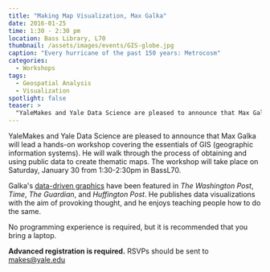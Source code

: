 ```yaml
---
title: "Making Map Visualization, Max Galka"
date: 2016-01-25 
time: 1:30 - 2:30 pm
location: Bass Library, L70
thumbnail: /assets/images/events/GIS-globe.jpg
caption: "Every hurricane of the past 150 years: Metrocosm"
categories: 
  - Workshops
tags:
  - Geospatial Analysis
  - Visualization
spotlight: false 
teaser: >
  "YaleMakes and Yale Data Science are pleased to announce that Max Galka will lead a hands-on workshop covering the essentials of GIS (geographic information systems). He will walk through the process..."
---
```


YaleMakes and Yale Data Science are pleased to announce that Max Galka will lead a hands-on workshop covering the essentials of GIS (geographic information systems). He will walk through the process of obtaining and using public data to create thematic maps. The workshop will take place on Saturday, January 30 from 1:30-2:30pm in BassL70.
   
Galka's [data-driven graphics](http://metrocosm.com) have been featured in *The Washington Post*, *Time*, *The Guardian*, and *Huffington Post*. He publishes data visualizations with the aim of provoking thought, and he enjoys teaching people how to do the same.
   
No programming experience is required, but it is recommended that you bring a laptop.

**Advanced registration is required.**
RSVPs should be sent to [makes@yale.edu](mailto:makes@yale.edu)